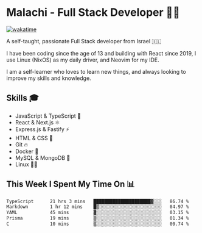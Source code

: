 # Malachi - Full Stack Developer 🚀🔥
[![wakatime](https://wakatime.com/badge/user/112ec769-e669-4b78-a46f-cf4343930741.svg)](https://wakatime.com/@112ec769-e669-4b78-a46f-cf4343930741)

A self-taught, passionate Full Stack developer from Israel 🇮🇱

I have been coding since the age of 13 and building with React since 2019, I use Linux (NixOS) as my daily driver, and Neovim for my IDE.

I am a self-learner who loves to learn new things, and always looking to improve my skills and knowledge.

## Skills 🎓
- JavaScript & TypeScript 💎
- React & Next.js ⚛️
- Express.js & Fastify ⚡️
- HTML & CSS 🎨
- Git 🔥
- Docker 🐳
- MySQL & MongoDB 💾
- Linux 👨‍💻

## This Week I Spent My Time On 📊
<!--START_SECTION:waka-->

```txt
TypeScript      21 hrs 3 mins   █████████████████████▓░░░   86.74 %
Markdown        1 hr 12 mins    █▒░░░░░░░░░░░░░░░░░░░░░░░   04.97 %
YAML            45 mins         ▓░░░░░░░░░░░░░░░░░░░░░░░░   03.15 %
Prisma          19 mins         ▒░░░░░░░░░░░░░░░░░░░░░░░░   01.34 %
C               10 mins         ▒░░░░░░░░░░░░░░░░░░░░░░░░   00.74 %
```

<!--END_SECTION:waka-->
